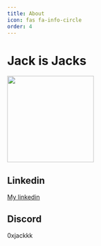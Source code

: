 ```yaml
---
title: About
icon: fas fa-info-circle
order: 4
---
```


# Jack is Jacks
<img src="https://github.com/0xJackmeister/0xJackmeister.github.io/assets/78603128/b76da97a-d684-48f5-8a37-2b47887f0391" width="200"/>

## Linkedin
[My linkedin](https://www.linkedin.com/in/jackmeister/)

## Discord
0xjackkk
